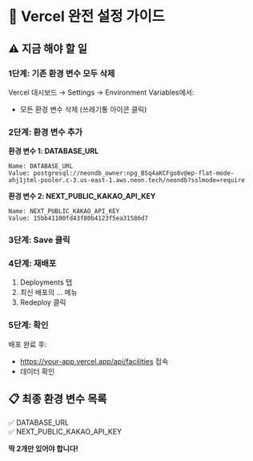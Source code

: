 # 🔧 Vercel 완전 설정 가이드

## ⚠️ 지금 해야 할 일

### 1단계: 기존 환경 변수 모두 삭제

Vercel 대시보드 → Settings → Environment Variables에서:

- 모든 환경 변수 삭제 (쓰레기통 아이콘 클릭)

### 2단계: 환경 변수 추가

**환경 변수 1: DATABASE_URL**

```
Name: DATABASE_URL
Value: postgresql://neondb_owner:npg_BSq4aKCFgo8v@ep-flat-mode-ahj1jtml-pooler.c-3.us-east-1.aws.neon.tech/neondb?sslmode=require
```

**환경 변수 2: NEXT_PUBLIC_KAKAO_API_KEY**

```
Name: NEXT_PUBLIC_KAKAO_API_KEY
Value: 15bb41100fd43f80b4123f5ea31586d7
```

### 3단계: Save 클릭

### 4단계: 재배포

1. Deployments 탭
2. 최신 배포의 ... 메뉴
3. Redeploy 클릭

### 5단계: 확인

배포 완료 후:

- https://your-app.vercel.app/api/facilities 접속
- 데이터 확인

## 📋 최종 환경 변수 목록

✅ DATABASE_URL  
✅ NEXT_PUBLIC_KAKAO_API_KEY

**딱 2개만 있어야 합니다!**

